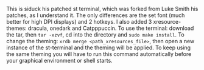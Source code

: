 This is siduck his patched st terminal, which was forked from Luke Smith his patches, as I understand it. The only differences are the set font (much better for high DPI displays) and 2 hotkeys. I also added 3 xresource-themes: dracula, onedark and Catpppuccin. 
To use the terminal: download the tar, then `tar -xzvf`, cd into the directory and `sudo make install`. 
To change the theming: `xrdb merge <path_xresources_file>`, then open a new instance of the st-terminal and the theming will be applied. To keep using the same theming you will have to run this command automatically before your graphical environment or shell starts. 
